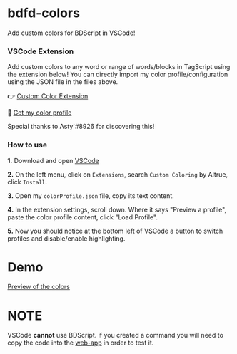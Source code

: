 # bdfd-colors
Add custom colors for BDScript in VSCode!

### VSCode Extension
Add custom colors to any word or range of words/blocks in TagScript using the extension below!
You can directly import my color profile/configuration using the JSON file in the files above.

👉 [Custom Color Extension](https://marketplace.visualstudio.com/items?itemName=altrue.CustomColoring)

🎨 [Get my color profile](https://github.com/oriel-beck/bdfd-colors/blob/main/colorProfile.json)

Special thanks to Asty'#8926 for discovering this!

### How to use
**1.** Download and open [VSCode](https://code.visualstudio.com/)

**2.** On the left menu, click on `Extensions`, search `Custom Coloring` by Altrue, click `Install`.

**3.** Open my `colorProfile.json` file, copy its text content.

**4.** In the extension settings, scroll down. Where it says "Preview a profile", paste the color profile content, click "Load Profile".

**5.** Now you should notice at the bottom left of VSCode a button to switch profiles and disable/enable highlighting.

# Demo
[Preview of the colors](https://cdn.discordapp.com/attachments/657156121810698241/840673940707737670/unknown.png)

# NOTE
VSCode **cannot** use BDScript. if you created a command you will need to copy the code into the [web-app](https://botdesignerdiscord.com/app/) in order to test it.
